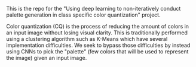 This is the repo for the "Using deep learning to non-iteratively conduct palette generation in class specific color quantization" project.

Color quantization (CQ) is the process of reducing the amount of colors in an input image without losing visual clarity. This is traditionally performed using a clustering algorithm such as K-Means which have several implementation difficulties. We seek to bypass those difficulties by instead using CNNs to pick the "palette" (few colors that will be used to represent the image) given an input image.
